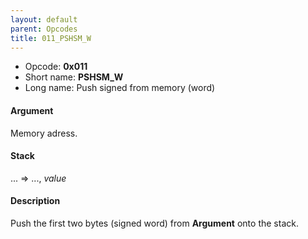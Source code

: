 ```yaml
---
layout: default
parent: Opcodes
title: 011_PSHSM_W
---
```


-   Opcode: **0x011**
-   Short name: **PSHSM\_W**
-   Long name: Push signed from memory (word)

#### Argument

Memory adress.

#### Stack

... =&gt; ..., *value*

#### Description

Push the first two bytes (signed word) from **Argument** onto the stack.
